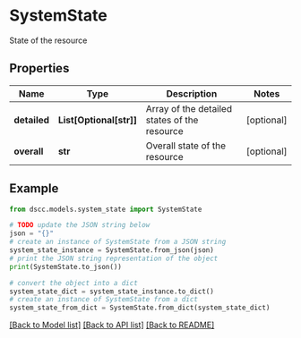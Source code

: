 # SystemState

State of the resource

## Properties

Name | Type | Description | Notes
------------ | ------------- | ------------- | -------------
**detailed** | **List[Optional[str]]** | Array of the detailed states of the resource | [optional] 
**overall** | **str** | Overall state of the resource | [optional] 

## Example

```python
from dscc.models.system_state import SystemState

# TODO update the JSON string below
json = "{}"
# create an instance of SystemState from a JSON string
system_state_instance = SystemState.from_json(json)
# print the JSON string representation of the object
print(SystemState.to_json())

# convert the object into a dict
system_state_dict = system_state_instance.to_dict()
# create an instance of SystemState from a dict
system_state_from_dict = SystemState.from_dict(system_state_dict)
```
[[Back to Model list]](../README.md#documentation-for-models) [[Back to API list]](../README.md#documentation-for-api-endpoints) [[Back to README]](../README.md)


